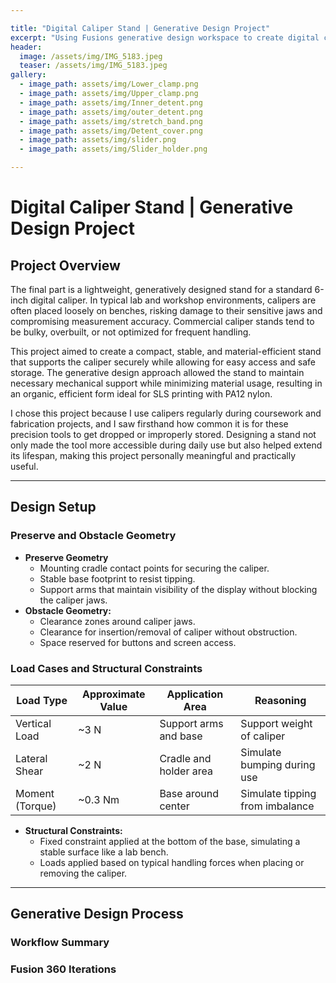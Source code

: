 ```yaml
---

title: "Digital Caliper Stand | Generative Design Project"
excerpt: "Using Fusions generative design workspace to create digital caliper stand."
header:
  image: /assets/img/IMG_5183.jpeg
  teaser: /assets/img/IMG_5183.jpeg
gallery:
  - image_path: assets/img/Lower_clamp.png
  - image_path: assets/img/Upper_clamp.png
  - image_path: assets/img/Inner_detent.png
  - image_path: assets/img/outer_detent.png
  - image_path: assets/img/stretch_band.png
  - image_path: assets/img/Detent_cover.png
  - image_path: assets/img/slider.png
  - image_path: assets/img/Slider_holder.png

---
```

# Digital Caliper Stand | Generative Design Project

## Project Overview
The final part is a lightweight, generatively designed stand for a standard 6-inch digital caliper. In typical lab and workshop environments, calipers are often placed loosely on benches, risking damage to their sensitive jaws and compromising measurement accuracy. Commercial caliper stands tend to be bulky, overbuilt, or not optimized for frequent handling.

This project aimed to create a compact, stable, and material-efficient stand that supports the caliper securely while allowing for easy access and safe storage. The generative design approach allowed the stand to maintain necessary mechanical support while minimizing material usage, resulting in an organic, efficient form ideal for SLS printing with PA12 nylon.

I chose this project because I use calipers regularly during coursework and fabrication projects, and I saw firsthand how common it is for these precision tools to get dropped or improperly stored. Designing a stand not only made the tool more accessible during daily use but also helped extend its lifespan, making this project personally meaningful and practically useful.

---
## Design Setup
  ### Preserve and Obstacle Geometry
  - **Preserve Geometry**
    - Mounting cradle contact points for securing the caliper.
    - Stable base footprint to resist tipping.
    - Support arms that maintain visibility of the display without blocking the caliper jaws.
  - **Obstacle Geometry:**
    - Clearance zones around caliper jaws.
    - Clearance for insertion/removal of caliper without obstruction.
    - Space reserved for buttons and screen access.


  ### Load Cases and Structural Constraints
  | Load Type         | Approximate Value | Application Area       | Reasoning                        |
|-------------------|-------------------|-------------------------|----------------------------------|
| Vertical Load     | ~3 N               | Support arms and base   | Support weight of caliper        |
| Lateral Shear     | ~2 N               | Cradle and holder area  | Simulate bumping during use      |
| Moment (Torque)   | ~0.3 Nm            | Base around center      | Simulate tipping from imbalance  |

- **Structural Constraints:**
  - Fixed constraint applied at the bottom of the base, simulating a stable surface like a lab bench.
  - Loads applied based on typical handling forces when placing or removing the caliper.


---
## Generative Design Process
  ### Workflow Summary
  ### Fusion 360 Iterations
  
